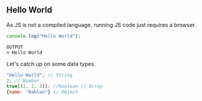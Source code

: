 ## Hello World


As JS is not a compiled language, running JS code just requires a browser.


```javascript
console.log("Hello World");
```
```
OUTPUT
> Hello World
```


Let's catch up on some data types.

```javascript
"Hello World"; // String
2; // Number
true[(1, 2, 3)]; //boolean // Array
{name: "Babloo"} // Object
```
